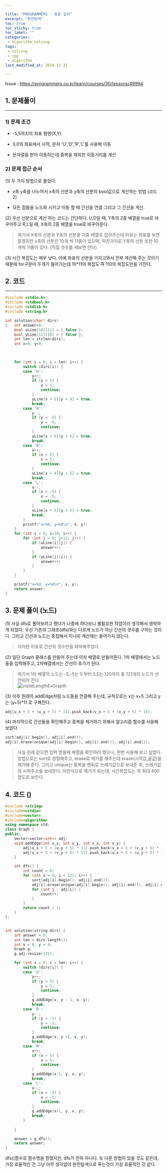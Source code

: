 ```yaml
---

title: "PROGRAMMERS - 방문 길이"  
excerpt: "완전탐색"  
toc: true  
toc_sticky: true  
toc_label: ""  
categories:  
 - algorithm_solving  
tags:  
 - solving  
 - cpp  
 - algorithm
last_modified_at: 2019-12-31

---
```


Issue : <https://programmers.co.kr/learn/courses/30/lessons/49994>

## 1. 문제풀이  

- - -

### 1) 문제 조건

- -5,5까지의 좌표 평면(X,Y)  

- 0,0의 좌표에서 시작, 문자 'U','D','R','L'를 사용해 이동  

- 문자열을 받아 이동하는데 중복을 제외한 이동거리를 계산  

### 2) 문제 접근 순서

(1) 두 가지 방법으로 풀었다.  

- x축 y축을 나누어서 x축의 선분과 y축의 선분의 bool값으로 계산하는 방법 (코드 2)

- 모든 점들을 노드화 시키고 이동 할 때 간선을 연결 그리고 그 간선을 계산.  

(2) 우선 선분으로 계산 하는 코드는 간단하다. U,D일 때, Y축의 2중 배열을 true로 바꾸어주고 R,L일 때, X축의 2중 배열을 true로 바꾸어준다.  

> 여기서 X축의 선분과 Y축의 선분을 이중 배열로 잡아주는데 이유는 좌표를 보면 알겠지만 x축의 선분은 10개 씩 11줄이 있으며, 마찬가지로 Y축의 선분 또한 10개씩 11줄이 있다. (직접 갯수를 세보면 안다)

(3) 시간 복잡도는 매우 낮다. 아예 좌표의 선분을 가지고와서 전부 계산해 주는 것이기 때문에 for구문이 두개가 들어가는데 10*11의 복잡도 즉 110의 복잡도만을 가진다.  

## 2. 코드

- - -

```cpp
#include <stdio.h>
#include <stdbool.h>
#include <stdlib.h>
#include <string.h>

int solution(char* dirs)
{	int answer=0;
	bool xLine[10][11] = { false };
	bool yLine[11][10] = { false };
	int len = strlen(dirs);
	int x=0, y=0;
	
	

	for (int i = 0; i < len; i++) {
		switch (dirs[i]) {
		case 'U':
			y++;
			if (y > 5) {
				y = 5;
				continue;
			}
			yLine[x + 5][y + 4] = true;
			break;
		case 'D':
			y--;
			if (y < -5) {
				y = -5;
				continue;
			}
			yLine[x + 5][y + 5] = true;
			break;
		case 'R':
			x++;
			if (x > 5) {
				x = 5;
				continue;
			}
			xLine[x + 4][y + 5] = true;
			break;
		case 'L':
			x--;
			if (x < -5) {
				x = -5;
				continue;
			}
			xLine[x + 5][y + 5] = true;
			break;
		}
		printf("x=%d, y=%d\n", x, y);
	}
	for (int i = 0; i<10; i++) {
		for (int j = 0; j<11; j++) {
			if (xLine[i][j]) {
				answer++;
			}
			if (yLine[j][i]) {
				answer++;
			}
		}
	}

	printf("x=%d, y=%d\n", x, y);
	return answer;
}
```  

## 3. 문제 풀이 (노드)

(1) 사실 dfs로 풀어보려고 했다가 나중에 하다보니 불필요한 작업이라 생각해서 생략하게 되었다. 우선 기존의 그래프(dfs)와는 다르게 노드가 아닌 간선의 갯수를 구하는 것이다. 그리고 간선과 노드는 중첩해서 지나되 계산에는 들어가지 않는다.  

> 이러한 이유로 간선의 갯수만을 파악해주었다.  

(2) 일단 Graph 클래스를 만들어 주는데 이차 배열로 만들어준다. 1차 배열에서는 노드들을 입력해주고, 2차배열에서는 간선이 추가가 된다.  

> 여기서 1차 배열의 노드는 -5,-5는 0 부터 5,5는 120까지 총 121개의 노드가 선언되어 진다.  
![visiteLengthExGrapth](https://user-images.githubusercontent.com/42687768/71623816-6a2bff80-2c22-11ea-836f-d5a240ac3b05.JPG)

(3) 이후 원래의 addEdge처럼 노드들을 연결해 주는데, 규칙으로는 x는 x+5 그리고 y는 (y+5)*11 로 구해진다.  

```cpp
adj[u_x + 5 + (u_y + 5) * 11].push_back(v_x + 5 + (v_y + 5) * 11);
```

(4) 마지막으로 간선들을 확인해주고 중복을 제거하기 위해서 알고리즘 함수를 사용해 보았다.  

```cpp
sort(adj[i].begin(), adj[i].end());
adj[i].erase(unique(adj[i].begin(), adj[i].end()), adj[i].end());
```

> 사실 원래 같으면 입력 받을때 배열을 확인하려 했으나, 한번 사용해 보고 싶었다. 방법으로는 sort로 정렬해주고, erase로 제거를 해주는데 erase(시작값,끝값)을 제거해 준다. 그리고 unique는 중복을 맨뒤로 쓰레기값으로 보내준 후, 쓰레기값의 시작주소를 보내준다. 이런식으로 제거가 되는데, 시간복잡도는 약 최대 400정도로 보인다.  

## 4. 코드 ()

```cpp
#include <string>
#include<cstdio>
#include<vector>
#include<algorithm>
using namespace std;
class Graph {
public:
	vector<vector<int>> adj;
	void addEdge(int u_x, int u_y, int v_x, int v_y) {
		adj[u_x + 5 + (u_y + 5) * 11].push_back(v_x + 5 + (v_y + 5) * 11);
		adj[v_x + 5 + (v_y + 5) * 11].push_back(u_x + 5 + (u_y + 5) * 11);
	}

	int dfs() {
		int count = 0;
		for (int i = 0; i < 121; i++) {
			sort(adj[i].begin(), adj[i].end());
			adj[i].erase(unique(adj[i].begin(), adj[i].end()), adj[i].end());
			for (int j : adj[i]) {
				count++;
			}
		}
		return count / 2;
	}
};


int solution(string dirs) {
	int answer = 0;
    int len = dirs.length();
	int x = 0, y = 0;
	Graph g;
	g.adj.resize(121);

	for (int i = 0; i < len; i++) {
		switch (dirs[i]) {
		case 'U':
			y++;
			if (y > 5) {
				y = 5;
				continue;
			}
			g.addEdge(x, y - 1, x, y);
			break;
		case 'D':
			y--;
			if (y < -5) {
				y = -5;
				continue;
			}
			g.addEdge(x, y +1, x, y);
			break;
		case 'R':
			x++;
			if (x > 5) {
				x = 5;
				continue;
			}
			g.addEdge(x-1, y, x, y);
			break;
		case 'L':
			x--;
			if (x < -5) {
				x = -5;
				continue;
			}
			g.addEdge(x+1, y, x, y);
			break;
		}
		
	}

    answer = g.dfs();
	return answer;
}
```

dfs()함수로 함수명을 정했지만, dfs가 전혀 아니다. 또 다른 방법이 있을 것도 같은데, 가장 효율적인 건 그냥 아무 생각없이 완전탐색으로 푸는것이 가장 효율적인 것 같다.  

